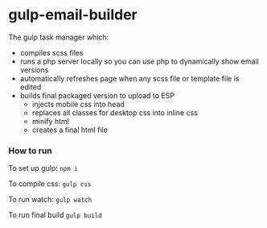 # gulp-email-builder

The gulp task manager which:

- compiles scss files
- runs a php server locally so you can use php to dynamically show email versions
- automatically refreshes page when any scss file or template file is edited
- builds final packaged version to upload to ESP
  - injects mobile css into head
  - replaces all classes for desktop css into inline css
  - minify html
  - creates a final html file

### How to run

To set up gulp: `npm i`

To compile css: `gulp css`

To run watch: `gulp watch`

To run final build `gulp build`
